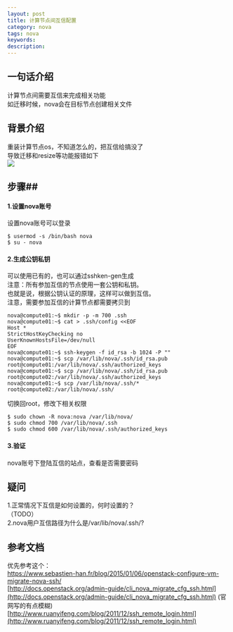 ```yaml
---
layout: post
title: 计算节点间互信配置
category: nova
tags: nova
keywords: 
description: 
---
```


## 一句话介绍 ##

计算节点间需要互信来完成相关功能  
如迁移时候，nova会在目标节点创建相关文件  

## 背景介绍 ##

重装计算节点os，不知道怎么的，把互信给搞没了  
导致迁移和resize等功能报错如下  
![](http://i.imgur.com/uzVq3oZ.png)

## 步骤##

#### 1.设置nova账号 ####

设置nova账号可以登录

    $ usermod -s /bin/bash nova  
    $ su - nova  

#### 2.生成公钥私钥 ####

可以使用已有的，也可以通过sshken-gen生成  
注意：所有参加互信的节点使用一套公钥和私钥。  
也就是说，根据公钥认证的原理，这样可以做到互信。  
注意，需要参加互信的计算节点都需要拷贝到  

    nova@compute01:~$ mkdir -p -m 700 .ssh
    nova@compute01:~$ cat > .ssh/config <<EOF
    Host *
    StrictHostKeyChecking no
    UserKnownHostsFile=/dev/null
    EOF
    nova@compute01:~$ ssh-keygen -f id_rsa -b 1024 -P ""
    nova@compute01:~$ scp /var/lib/nova/.ssh/id_rsa.pub root@compute01:/var/lib/nova/.ssh/authorized_keys
    nova@compute01:~$ scp /var/lib/nova/.ssh/id_rsa.pub root@compute02:/var/lib/nova/.ssh/authorized_keys
    nova@compute01:~$ scp /var/lib/nova/.ssh/* root@compute02:/var/lib/nova/.ssh/

切换回root，修改下相关权限  

    $ sudo chown -R nova:nova /var/lib/nova/
    $ sudo chmod 700 /var/lib/nova/.ssh
    $ sudo chmod 600 /var/lib/nova/.ssh/authorized_keys

#### 3.验证 ####

nova账号下登陆互信的站点，查看是否需要密码  


## 疑问 ##

1.正常情况下互信是如何设置的，何时设置的？  
（TODO）  
2.nova用户互信路径为什么是/var/lib/nova/.ssh/?   

## 参考文档 ##

优先参考这个：  
[https://www.sebastien-han.fr/blog/2015/01/06/openstack-configure-vm-migrate-nova-ssh/ ](https://www.sebastien-han.fr/blog/2015/01/06/openstack-configure-vm-migrate-nova-ssh/ )  
[http://docs.openstack.org/admin-guide/cli_nova_migrate_cfg_ssh.html](http://docs.openstack.org/admin-guide/cli_nova_migrate_cfg_ssh.html)  (官网写的有点模糊)  
[http://www.ruanyifeng.com/blog/2011/12/ssh_remote_login.html](http://www.ruanyifeng.com/blog/2011/12/ssh_remote_login.html)  


